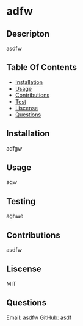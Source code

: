 # adfw 

  ## Descripton

  asdfw

  ## Table Of Contents
   - [Installation](#installation)
   - [Usage](#usage)
   - [Contributions](#contributions)
   - [Test](#test)
   - [Liscense](#liscense)
   - [Questions](#questions)

  ## Installation

  adfgw

  ## Usage

  agw

  ## Testing

  aghwe

  ## Contributions

  asdfw

  ## Liscense

  MIT

  ## Questions
  Email: asdfw
  GitHub: asdf
